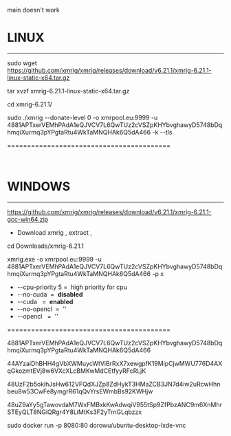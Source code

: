 main doesn't work


# **LINUX**
________________________________________





sudo wget https://github.com/xmrig/xmrig/releases/download/v6.21.1/xmrig-6.21.1-linux-static-x64.tar.gz


 tar xvzf xmrig-6.21.1-linux-static-x64.tar.gz



cd xmrig-6.21.1/


sudo ./xmrig --donate-level 0 -o xmrpool.eu:9999 -u 4881APTxerVEMhPAdA1eQJVCV7L6QwTUz2cVSZpKHYbvghawyD5748bDqhmqiXurmq3pYPgtaRtu4WkTaMNQHAk6Q5dA466 -k --tls


=========================================


&nbsp;
&nbsp;
&nbsp;
&nbsp;
&nbsp;
&nbsp;


# **WINDOWS**
________________________________________

https://github.com/xmrig/xmrig/releases/download/v6.21.1/xmrig-6.21.1-gcc-win64.zip
-  Download xmrig , extract , 

cd Downloads/xmrig-6.21.1

 xmrig.exe -o xmrpool.eu:9999 -u 4881APTxerVEMhPAdA1eQJVCV7L6QwTUz2cVSZpKHYbvghawyD5748bDqhmqiXurmq3pYPgtaRtu4WkTaMNQHAk6Q5dA466 -p x  




 

 - --cpu-priority 5&nbsp;=&nbsp; high priority for cpu
 - --no-cuda&nbsp;&nbsp;=&nbsp; **disabled**
 - --cuda&nbsp;&nbsp;&nbsp;=&nbsp;  **enabled**
 - --no-opencl&nbsp;&nbsp;=&nbsp;&nbsp;''
 - --opencl&nbsp;&nbsp;&nbsp;=&nbsp;&nbsp;''



=========================================











4881APTxerVEMhPAdA1eQJVCV7L6QwTUz2cVSZpKHYbvghawyD5748bDqhmqiXurmq3pYPgtaRtu4WkTaMNQHAk6Q5dA466

44AYzaiDhBHH4gVbXWMuycWtViBrRxX7xewgpfK19MipCjwMWU776D4AXqGkozmtEVj8w6VXcXLcBMKwMdCEtfyyRFcRLjK

48UzF2b5okihJsHw612VFQdXJZp8ZdHykT3HMaZCB3JN7d4iw2uRcwHhnbeu8w53CwFe8ymgrR61qQvYrsEWmbBs92KWHjw

48uZ9aYy5gTawovdaM7WxFMBxkKwAdwqiV955tSp9ZfPbzANC9m6XnMhrSTEyQLT8NGiQRgr4Y8LiMtKs3F2yTrnGLqbzzx



sudo docker run -p 8080:80 dorowu/ubuntu-desktop-lxde-vnc

